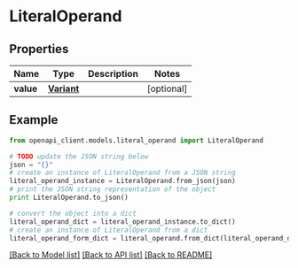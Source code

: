 # LiteralOperand


## Properties
Name | Type | Description | Notes
------------ | ------------- | ------------- | -------------
**value** | [**Variant**](Variant.md) |  | [optional] 

## Example

```python
from openapi_client.models.literal_operand import LiteralOperand

# TODO update the JSON string below
json = "{}"
# create an instance of LiteralOperand from a JSON string
literal_operand_instance = LiteralOperand.from_json(json)
# print the JSON string representation of the object
print LiteralOperand.to_json()

# convert the object into a dict
literal_operand_dict = literal_operand_instance.to_dict()
# create an instance of LiteralOperand from a dict
literal_operand_form_dict = literal_operand.from_dict(literal_operand_dict)
```
[[Back to Model list]](../README.md#documentation-for-models) [[Back to API list]](../README.md#documentation-for-api-endpoints) [[Back to README]](../README.md)


